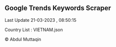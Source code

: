 

## Google Trends Keywords Scraper 
 
Last Update 21-03-2023 , 08:50:15

Country List :
VIETNAM.json



© Abdul Muttaqin 
